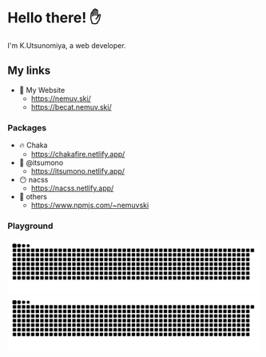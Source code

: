 # Hello there! ✋

I'm K.Utsunomiya, a web developer.


## My links

- 📖 My Website
  - https://nemuv.ski/
  - https://becat.nemuv.ski/

### Packages

- 🔥 Chaka
  - https://chakafire.netlify.app/
- 🍚 @itsumono
  - https://itsumono.netlify.app/
- 😶 nacss
  - https://nacss.netlify.app/
- 🎁 others
  - https://www.npmjs.com/~nemuvski


### Playground

![GitHub Snake Light](https://raw.githubusercontent.com/nemuvski/nemuvski/output/github-snake.svg#gh-light-mode-only)
![GitHub Snake dark](https://raw.githubusercontent.com/nemuvski/nemuvski/output/github-snake-dark.svg#gh-dark-mode-only)
